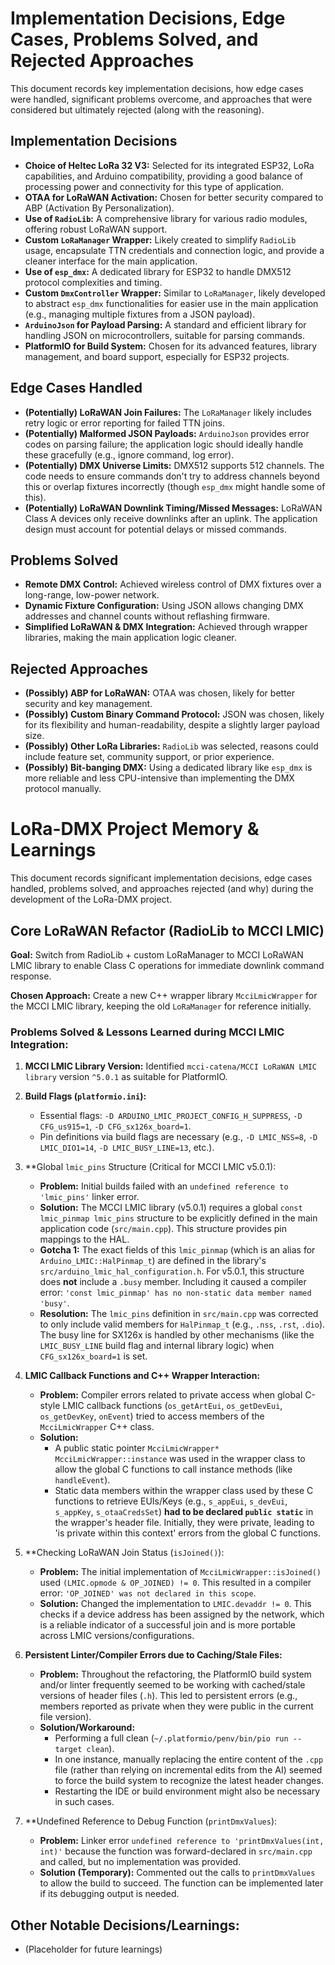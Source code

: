 # Implementation Decisions, Edge Cases, Problems Solved, and Rejected Approaches

This document records key implementation decisions, how edge cases were handled, significant problems overcome, and approaches that were considered but ultimately rejected (along with the reasoning).

## Implementation Decisions

*   **Choice of Heltec LoRa 32 V3:** Selected for its integrated ESP32, LoRa capabilities, and Arduino compatibility, providing a good balance of processing power and connectivity for this type of application.
*   **OTAA for LoRaWAN Activation:** Chosen for better security compared to ABP (Activation By Personalization).
*   **Use of `RadioLib`:** A comprehensive library for various radio modules, offering robust LoRaWAN support.
*   **Custom `LoRaManager` Wrapper:** Likely created to simplify `RadioLib` usage, encapsulate TTN credentials and connection logic, and provide a cleaner interface for the main application.
*   **Use of `esp_dmx`:** A dedicated library for ESP32 to handle DMX512 protocol complexities and timing.
*   **Custom `DmxController` Wrapper:** Similar to `LoRaManager`, likely developed to abstract `esp_dmx` functionalities for easier use in the main application (e.g., managing multiple fixtures from a JSON payload).
*   **`ArduinoJson` for Payload Parsing:** A standard and efficient library for handling JSON on microcontrollers, suitable for parsing commands.
*   **PlatformIO for Build System:** Chosen for its advanced features, library management, and board support, especially for ESP32 projects.

## Edge Cases Handled

*   **(Potentially) LoRaWAN Join Failures:** The `LoRaManager` likely includes retry logic or error reporting for failed TTN joins.
*   **(Potentially) Malformed JSON Payloads:** `ArduinoJson` provides error codes on parsing failure; the application logic should ideally handle these gracefully (e.g., ignore command, log error).
*   **(Potentially) DMX Universe Limits:** DMX512 supports 512 channels. The code needs to ensure commands don't try to address channels beyond this or overlap fixtures incorrectly (though `esp_dmx` might handle some of this).
*   **(Potentially) LoRaWAN Downlink Timing/Missed Messages:** LoRaWAN Class A devices only receive downlinks after an uplink. The application design must account for potential delays or missed commands.

## Problems Solved

*   **Remote DMX Control:** Achieved wireless control of DMX fixtures over a long-range, low-power network.
*   **Dynamic Fixture Configuration:** Using JSON allows changing DMX addresses and channel counts without reflashing firmware.
*   **Simplified LoRaWAN & DMX Integration:** Achieved through wrapper libraries, making the main application logic cleaner.

## Rejected Approaches

*   **(Possibly) ABP for LoRaWAN:** OTAA was chosen, likely for better security and key management.
*   **(Possibly) Custom Binary Command Protocol:** JSON was chosen, likely for its flexibility and human-readability, despite a slightly larger payload size.
*   **(Possibly) Other LoRa Libraries:** `RadioLib` was selected, reasons could include feature set, community support, or prior experience.
*   **(Possibly) Bit-banging DMX:** Using a dedicated library like `esp_dmx` is more reliable and less CPU-intensive than implementing the DMX protocol manually.

# LoRa-DMX Project Memory & Learnings

This document records significant implementation decisions, edge cases handled, problems solved, and approaches rejected (and why) during the development of the LoRa-DMX project.

## Core LoRaWAN Refactor (RadioLib to MCCI LMIC)

**Goal:** Switch from RadioLib + custom LoRaManager to MCCI LoRaWAN LMIC library to enable Class C operations for immediate downlink command response.

**Chosen Approach:** Create a new C++ wrapper library `McciLmicWrapper` for the MCCI LMIC library, keeping the old `LoRaManager` for reference initially.

### Problems Solved & Lessons Learned during MCCI LMIC Integration:

1.  **MCCI LMIC Library Version:** Identified `mcci-catena/MCCI LoRaWAN LMIC library` version `^5.0.1` as suitable for PlatformIO.

2.  **Build Flags (`platformio.ini`):**
    *   Essential flags: `-D ARDUINO_LMIC_PROJECT_CONFIG_H_SUPPRESS`, `-D CFG_us915=1`, `-D CFG_sx126x_board=1`.
    *   Pin definitions via build flags are necessary (e.g., `-D LMIC_NSS=8`, `-D LMIC_DIO1=14`, `-D LMIC_BUSY_LINE=13`, etc.).

3.  **Global `lmic_pins` Structure (Critical for MCCI LMIC v5.0.1):
    *   **Problem:** Initial builds failed with an `undefined reference to 'lmic_pins'` linker error.
    *   **Solution:** The MCCI LMIC library (v5.0.1) requires a global `const lmic_pinmap lmic_pins` structure to be explicitly defined in the main application code (`src/main.cpp`). This structure provides pin mappings to the HAL.
    *   **Gotcha 1:** The exact fields of this `lmic_pinmap` (which is an alias for `Arduino_LMIC::HalPinmap_t`) are defined in the library's `src/arduino_lmic_hal_configuration.h`. For v5.0.1, this structure does **not** include a `.busy` member. Including it caused a compiler error: `'const lmic_pinmap' has no non-static data member named 'busy'`.
    *   **Resolution:** The `lmic_pins` definition in `src/main.cpp` was corrected to only include valid members for `HalPinmap_t` (e.g., `.nss`, `.rst`, `.dio`). The busy line for SX126x is handled by other mechanisms (like the `LMIC_BUSY_LINE` build flag and internal library logic) when `CFG_sx126x_board=1` is set.

4.  **LMIC Callback Functions and C++ Wrapper Interaction:**
    *   **Problem:** Compiler errors related to private access when global C-style LMIC callback functions (`os_getArtEui`, `os_getDevEui`, `os_getDevKey`, `onEvent`) tried to access members of the `McciLmicWrapper` C++ class.
    *   **Solution:**
        *   A public static pointer `McciLmicWrapper* McciLmicWrapper::instance` was used in the wrapper class to allow the global C functions to call instance methods (like `handleEvent`).
        *   Static data members within the wrapper class used by these C functions to retrieve EUIs/Keys (e.g., `s_appEui`, `s_devEui`, `s_appKey`, `s_otaaCredsSet`) **had to be declared `public static`** in the wrapper's header file. Initially, they were private, leading to 'is private within this context' errors from the global C functions.

5.  **Checking LoRaWAN Join Status (`isJoined()`):
    *   **Problem:** The initial implementation of `McciLmicWrapper::isJoined()` used `(LMIC.opmode & OP_JOINED) != 0`. This resulted in a compiler error: `'OP_JOINED' was not declared in this scope`.
    *   **Solution:** Changed the implementation to `LMIC.devaddr != 0`. This checks if a device address has been assigned by the network, which is a reliable indicator of a successful join and is more portable across LMIC versions/configurations.

6.  **Persistent Linter/Compiler Errors due to Caching/Stale Files:**
    *   **Problem:** Throughout the refactoring, the PlatformIO build system and/or linter frequently seemed to be working with cached/stale versions of header files (`.h`). This led to persistent errors (e.g., members reported as private when they were public in the current file version).
    *   **Solution/Workaround:**
        *   Performing a full clean (`~/.platformio/penv/bin/pio run --target clean`).
        *   In one instance, manually replacing the entire content of the `.cpp` file (rather than relying on incremental edits from the AI) seemed to force the build system to recognize the latest header changes.
        *   Restarting the IDE or build environment might also be necessary in such cases.

7.  **Undefined Reference to Debug Function (`printDmxValues`):
    *   **Problem:** Linker error `undefined reference to 'printDmxValues(int, int)'` because the function was forward-declared in `src/main.cpp` and called, but no implementation was provided.
    *   **Solution (Temporary):** Commented out the calls to `printDmxValues` to allow the build to succeed. The function can be implemented later if its debugging output is needed.


## Other Notable Decisions/Learnings:

*   (Placeholder for future learnings) 